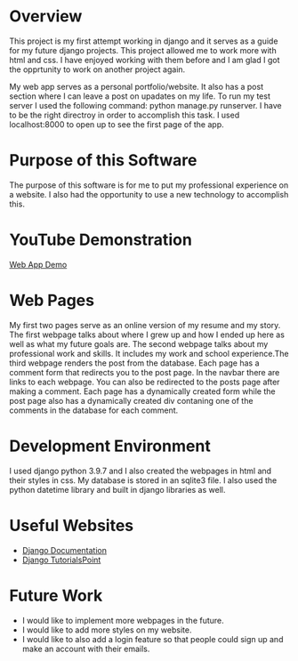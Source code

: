 # Overview

This project is my first attempt working in django and it serves as a guide for my future django projects. This project allowed me to work more with html and css. I have enjoyed working with them before and I am glad I got the opprtunity to work on another project again. 

My web app serves as a personal portfolio/website. It also has a post section where I can leave a post on upadates on my life. To run my test server I used the following command: python manage.py runserver. I have to be the right directroy in order to accomplish this task. I used localhost:8000 to open up to see the first page of the app. 

# Purpose of this Software

The purpose of this software is for me to put my professional experience on a website. I also had the opportunity to use a new technology to accomplish this. 

# YouTube Demonstration

[Web App Demo](https://youtu.be/RVUtldDzW5w)

# Web Pages

My first two pages serve as an online version of my resume and my story. The first webpage talks about where I grew up and how I ended up here as well as what my future goals are. The second webpage talks about my professional work and skills. It includes my work and school experience.The third webpage renders the post from the database. Each page has a comment form that redirects you to the post page. In the navbar there are links to each webpage. You can also be redirected to the posts page after making a comment. Each page has a dynamically created form while the post page also has a dynamically created div contaning one of the comments in the database for each comment.

# Development Environment

I used django python 3.9.7 and I also created the webpages in html and their styles in css. My database is stored in an sqlite3 file. I also used the python datetime library and built in django libraries as well.  

# Useful Websites

* [Django Documentation](https://docs.djangoproject.com/en/3.0/contents/)
* [Django TutorialsPoint](https://www.tutorialspoint.com/django/index.htm)

# Future Work

* I would like to implement more webpages in the future.
* I would like to add more styles on my website.
* I would like to also add a login feature so that people could sign up and make an account with their emails.